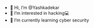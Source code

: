 - 👋 Hi, I’m @Yashkadekar
- 👀 I’m interested in hacking💻
- 🌱 I’m currently learning cyber security

<!---
Yashkadekar/Yashkadekar is a ✨ special ✨ repository because its `README.md` (this file) appears on your GitHub profile.
You can click the Preview link to take a look at your changes.
--->
